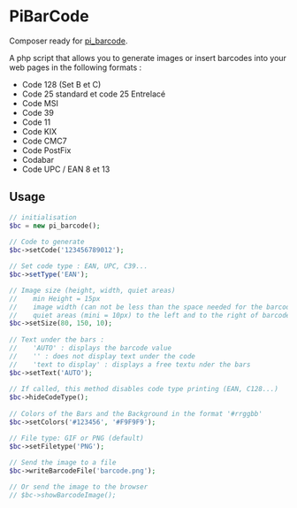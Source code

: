 # PiBarCode

Composer ready for [pi_barcode](https://www.pitoo.com/codes-a-barres-p3).

A php script that allows you to generate images or insert barcodes into your web pages in the following formats :

- Code 128 (Set B et C) 
- Code 25 standard et code 25 Entrelacé 
- Code MSI 
- Code 39 
- Code 11 
- Code KIX 
- Code CMC7 
- Code PostFix 
- Codabar 
- Code UPC / EAN 8 et 13

Usage
-----
```php
// initialisation
$bc = new pi_barcode();
  
// Code to generate
$bc->setCode('123456789012');

// Set code type : EAN, UPC, C39...
$bc->setType('EAN');

// Image size (height, width, quiet areas)
//    min Height = 15px
//    image width (can not be less than the space needed for the barcode)
//    quiet areas (mini = 10px) to the left and to the right of barcode
$bc->setSize(80, 150, 10);
  
// Text under the bars :
//    'AUTO' : displays the barcode value
//    '' : does not display text under the code
//    'text to display' : displays a free textu nder the bars
$bc->setText('AUTO');
  
// If called, this method disables code type printing (EAN, C128...)
$bc->hideCodeType();
  
// Colors of the Bars and the Background in the format '#rrggbb'
$bc->setColors('#123456', '#F9F9F9');

// File type: GIF or PNG (default)
$bc->setFiletype('PNG');
  
// Send the image to a file
$bc->writeBarcodeFile('barcode.png');

// Or send the image to the browser
// $bc->showBarcodeImage();
```